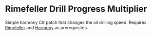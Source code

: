 ﻿# Rimefeller Drill Progress Multiplier

Simple harmony C# patch that changes the oil drilling speed.
Requires [Rimefeller](https://steamcommunity.com/workshop/filedetails/?id=1321849735) and [Harmony](https://steamcommunity.com/workshop/filedetails/?id=2009463077) as prerequisites.
